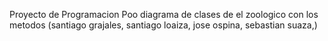 Proyecto de Programacion Poo diagrama de clases de el zoologico con los metodos
(santiago grajales, 
santiago loaiza, 
jose ospina,
sebastian suaza,)
